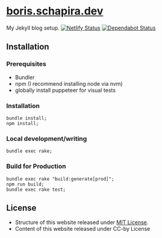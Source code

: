 <!-- @format -->

# [boris.schapira.dev](https://boris.schapira.dev)

My Jekyll blog setup.
[![Netlify Status](https://api.netlify.com/api/v1/badges/8d29f6c7-0b97-4227-aed7-8e51c276900c/deploy-status)](https://app.netlify.com/sites/borisschapira/deploys) [![Dependabot Status](https://api.dependabot.com/badges/status?host=github&repo=borisschapira/boris.schapira.dev)](https://dependabot.com)

## Installation

### Prerequisites

-   Bundler
-   npm (I recommend installing node via nvm)
-   globally install puppeteer for visual tests

### Installation

```
bundle install;
npm install;
```

### Local development/writing

```
bundle exec rake;
```

### Build for Production

```
bundle exec rake "build:generate[prod]";
npm run build;
bundle exec rake test;
```

## License

-   Structure of this website released under [MIT License](LICENSE.md).
-   Content of this website released under CC-by License

